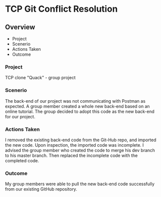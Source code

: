 # TCP Git Conflict Resolution

## Overview
* Project
* Scenerio
* Actions Taken
* Outcome

### Project
TCP clone "Quack" - group project

### Scenerio
The back-end of our project was not communicating with Postman as expected. A group member created a whole new back-end based on an online tutorial. The group decided to adopt this code as the new back-end for our project.

### Actions Taken
I removed the existing back-end code from the Git-Hub repo, and imported the new code. Upon inspection, the imported code was incomplete. I advised the group member who created the code to merge his dev branch to his master branch. Then replaced the incomplete code with the completed code.

### Outcome
My group members were able to pull the new back-end code successfully from our existing GitHub repository.
